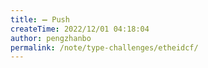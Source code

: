 ```yaml
---
title: ➖ Push
createTime: 2022/12/01 04:18:04
author: pengzhanbo
permalink: /note/type-challenges/etheidcf/
---
```

